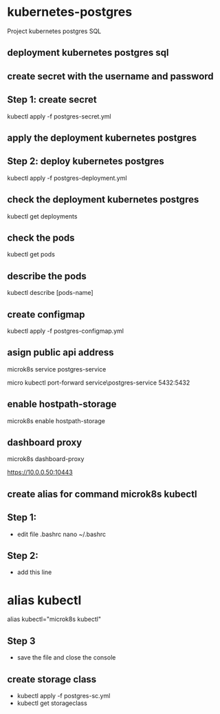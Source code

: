 # kubernetes-postgres
Project kubernetes postgres SQL

## deployment kubernetes postgres sql


## create secret with the username and password
## Step 1: create secret
kubectl apply -f postgres-secret.yml

## apply the deployment kubernetes postgres
## Step 2: deploy kubernetes postgres
kubectl apply -f postgres-deployment.yml

## check the deployment kubernetes postgres
kubectl get deployments

## check the pods
kubectl get pods

## describe the pods
kubectl describe [pods-name]

## create configmap
kubectl apply -f postgres-configmap.yml

## asign public api address
microk8s service postgres-service

micro kubectl port-forward service\postgres-service 5432:5432

## enable hostpath-storage
microk8s enable hostpath-storage

## dashboard proxy
microk8s dashboard-proxy

https://10.0.0.50:10443

## create alias for command microk8s kubectl
## Step 1:
- edit file .bashrc
nano ~/.bashrc
## Step 2:
- add this line
# alias kubectl
alias kubectl="microk8s kubectl"
## Step 3
- save the file and close the console

## create storage class
- kubectl apply -f postgres-sc.yml
- kubectl get storageclass